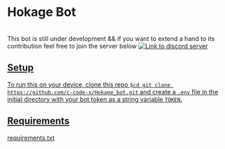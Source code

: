 

# Hokage Bot
<br />
This bot is still under development && if you want to extend a hand to its contribution feel free to join the server below
<a href="https://discord.io/HokageTesting"><img src="https://discord.com/api/guilds/792240009503440906/widget.png?style=banner2" alt="Link to discord server">
<br />
  
## Setup

To run this on your device, clone this repo `$cd git clone https://github.com/c-code-x/Hokage_bot.git` and create a `.env` file in the initial directory with your bot token as a string variable `TOKEN`.

## Requirements

[requirements.txt](requirements.txt)

